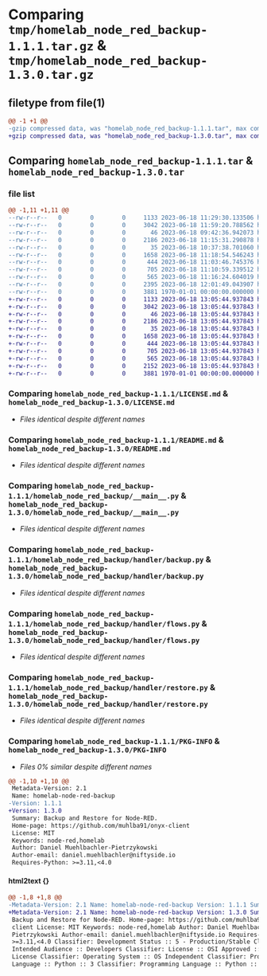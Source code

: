 # Comparing `tmp/homelab_node_red_backup-1.1.1.tar.gz` & `tmp/homelab_node_red_backup-1.3.0.tar.gz`

## filetype from file(1)

```diff
@@ -1 +1 @@
-gzip compressed data, was "homelab_node_red_backup-1.1.1.tar", max compression
+gzip compressed data, was "homelab_node_red_backup-1.3.0.tar", max compression
```

## Comparing `homelab_node_red_backup-1.1.1.tar` & `homelab_node_red_backup-1.3.0.tar`

### file list

```diff
@@ -1,11 +1,11 @@
--rw-r--r--   0        0        0     1133 2023-06-18 11:29:30.133506 homelab_node_red_backup-1.1.1/LICENSE.md
--rw-r--r--   0        0        0     3042 2023-06-18 11:59:20.788562 homelab_node_red_backup-1.1.1/README.md
--rw-r--r--   0        0        0       46 2023-06-18 09:42:36.942073 homelab_node_red_backup-1.1.1/homelab_node_red_backup/__init__.py
--rw-r--r--   0        0        0     2186 2023-06-18 11:15:31.290878 homelab_node_red_backup-1.1.1/homelab_node_red_backup/__main__.py
--rw-r--r--   0        0        0       35 2023-06-18 10:37:38.701060 homelab_node_red_backup-1.1.1/homelab_node_red_backup/handler/__init__.py
--rw-r--r--   0        0        0     1658 2023-06-18 11:18:54.546243 homelab_node_red_backup-1.1.1/homelab_node_red_backup/handler/backup.py
--rw-r--r--   0        0        0      444 2023-06-18 11:03:46.745376 homelab_node_red_backup-1.1.1/homelab_node_red_backup/handler/check.py
--rw-r--r--   0        0        0      705 2023-06-18 11:10:59.339512 homelab_node_red_backup-1.1.1/homelab_node_red_backup/handler/flows.py
--rw-r--r--   0        0        0      565 2023-06-18 11:16:24.604019 homelab_node_red_backup-1.1.1/homelab_node_red_backup/handler/restore.py
--rw-r--r--   0        0        0     2395 2023-06-18 12:01:49.043907 homelab_node_red_backup-1.1.1/pyproject.toml
--rw-r--r--   0        0        0     3881 1970-01-01 00:00:00.000000 homelab_node_red_backup-1.1.1/PKG-INFO
+-rw-r--r--   0        0        0     1133 2023-06-18 13:05:44.937843 homelab_node_red_backup-1.3.0/LICENSE.md
+-rw-r--r--   0        0        0     3042 2023-06-18 13:05:44.937843 homelab_node_red_backup-1.3.0/README.md
+-rw-r--r--   0        0        0       46 2023-06-18 13:05:44.937843 homelab_node_red_backup-1.3.0/homelab_node_red_backup/__init__.py
+-rw-r--r--   0        0        0     2186 2023-06-18 13:05:44.937843 homelab_node_red_backup-1.3.0/homelab_node_red_backup/__main__.py
+-rw-r--r--   0        0        0       35 2023-06-18 13:05:44.937843 homelab_node_red_backup-1.3.0/homelab_node_red_backup/handler/__init__.py
+-rw-r--r--   0        0        0     1658 2023-06-18 13:05:44.937843 homelab_node_red_backup-1.3.0/homelab_node_red_backup/handler/backup.py
+-rw-r--r--   0        0        0      444 2023-06-18 13:05:44.937843 homelab_node_red_backup-1.3.0/homelab_node_red_backup/handler/check.py
+-rw-r--r--   0        0        0      705 2023-06-18 13:05:44.937843 homelab_node_red_backup-1.3.0/homelab_node_red_backup/handler/flows.py
+-rw-r--r--   0        0        0      565 2023-06-18 13:05:44.937843 homelab_node_red_backup-1.3.0/homelab_node_red_backup/handler/restore.py
+-rw-r--r--   0        0        0     2152 2023-06-18 13:05:44.937843 homelab_node_red_backup-1.3.0/pyproject.toml
+-rw-r--r--   0        0        0     3881 1970-01-01 00:00:00.000000 homelab_node_red_backup-1.3.0/PKG-INFO
```

### Comparing `homelab_node_red_backup-1.1.1/LICENSE.md` & `homelab_node_red_backup-1.3.0/LICENSE.md`

 * *Files identical despite different names*

### Comparing `homelab_node_red_backup-1.1.1/README.md` & `homelab_node_red_backup-1.3.0/README.md`

 * *Files identical despite different names*

### Comparing `homelab_node_red_backup-1.1.1/homelab_node_red_backup/__main__.py` & `homelab_node_red_backup-1.3.0/homelab_node_red_backup/__main__.py`

 * *Files identical despite different names*

### Comparing `homelab_node_red_backup-1.1.1/homelab_node_red_backup/handler/backup.py` & `homelab_node_red_backup-1.3.0/homelab_node_red_backup/handler/backup.py`

 * *Files identical despite different names*

### Comparing `homelab_node_red_backup-1.1.1/homelab_node_red_backup/handler/flows.py` & `homelab_node_red_backup-1.3.0/homelab_node_red_backup/handler/flows.py`

 * *Files identical despite different names*

### Comparing `homelab_node_red_backup-1.1.1/homelab_node_red_backup/handler/restore.py` & `homelab_node_red_backup-1.3.0/homelab_node_red_backup/handler/restore.py`

 * *Files identical despite different names*

### Comparing `homelab_node_red_backup-1.1.1/PKG-INFO` & `homelab_node_red_backup-1.3.0/PKG-INFO`

 * *Files 0% similar despite different names*

```diff
@@ -1,10 +1,10 @@
 Metadata-Version: 2.1
 Name: homelab-node-red-backup
-Version: 1.1.1
+Version: 1.3.0
 Summary: Backup and Restore for Node-RED.
 Home-page: https://github.com/muhlba91/onyx-client
 License: MIT
 Keywords: node-red,homelab
 Author: Daniel Muehlbachler-Pietrzykowski
 Author-email: daniel.muehlbachler@niftyside.io
 Requires-Python: >=3.11,<4.0
```

#### html2text {}

```diff
@@ -1,8 +1,8 @@
-Metadata-Version: 2.1 Name: homelab-node-red-backup Version: 1.1.1 Summary:
+Metadata-Version: 2.1 Name: homelab-node-red-backup Version: 1.3.0 Summary:
 Backup and Restore for Node-RED. Home-page: https://github.com/muhlba91/onyx-
 client License: MIT Keywords: node-red,homelab Author: Daniel Muehlbachler-
 Pietrzykowski Author-email: daniel.muehlbachler@niftyside.io Requires-Python:
 >=3.11,<4.0 Classifier: Development Status :: 5 - Production/Stable Classifier:
 Intended Audience :: Developers Classifier: License :: OSI Approved :: MIT
 License Classifier: Operating System :: OS Independent Classifier: Programming
 Language :: Python :: 3 Classifier: Programming Language :: Python :: 3.11
```

